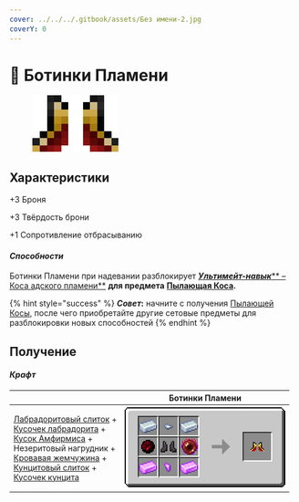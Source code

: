 ```yaml
---
cover: ../../../.gitbook/assets/Без имени-2.jpg
coverY: 0
---
```


# 👟 Ботинки Пламени

<figure><img src="../../../.gitbook/assets/image (9).png" alt=""><figcaption></figcaption></figure>

## Характеристики

\+3 Броня

\+3 Твёрдость брони

\+1 Сопротивление отбрасыванию

#### _Способности_

Ботинки Пламени при надевании разблокирует [_**Ультимейт-навык**_** – Коса адского пламени**](kosa-plameni/#sposobnosti) **для предмета** [**Пылающая Коса**](kosa-plameni/)**.**

{% hint style="success" %}
_**Совет**_**:** начните с получения [Пылающей Косы](kosa-plameni/), после чего приобретайте другие сетовые предметы для разблокировки новых способностей
{% endhint %}

## Получение

#### _Крафт_

|                                                                                                                                                                                                                                                                                                                                                                                                                                                                                                                                                                                       | Ботинки Пламени                                                                         |
| ------------------------------------------------------------------------------------------------------------------------------------------------------------------------------------------------------------------------------------------------------------------------------------------------------------------------------------------------------------------------------------------------------------------------------------------------------------------------------------------------------------------------------------------------------------------------------------- | --------------------------------------------------------------------------------------- |
| <p><a href="../../materialy/metally-i-mineraly/labradoritovyi-slitok.md">Лабрадоритовый слиток</a> +<br><a href="../../materialy/metally-i-mineraly/kusochek-labradorita.md">Кусочек лабрадорита</a> +<br><a href="../../materialy/amthirmis_lump.md">Кусок Амфирмиса</a> +<br>Незеритовый нагрудник +<br><a href="../../materialy/blood_pearl_of_teleportation.md">Кровавая жемчужина</a> +<br><a href="../../materialy/metally-i-mineraly/kuncitovyi-slitok.md">Кунцитовый слиток</a> +<br><a href="../../materialy/metally-i-mineraly/kusochek-kuncita.md">Кусочек кунцита</a></p> | <img src="../../../.gitbook/assets/flamos_boots.png" alt="Этап 1" data-size="original"> |
